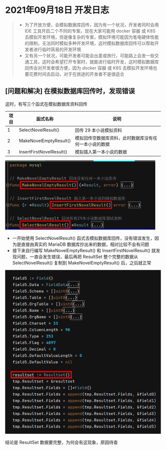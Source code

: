  # 2021年09月18日 开发日志

> - 为了开放方便，会模拟数据库回传，因为有一个状况，开发者同时会用 IDE 工具开启二个不同的专案，现在大家可能用 docker 容器 或 K8S 去模拟开发环境，但是像复杂的专案，模拟环境可能因为笔电硬体性能的限制，无法同时模拟多种开发环境，这时模拟数据库回传可以帮助开发者进行临时简易的开发环境
> - 又有另一个状况，可能开发者可能会出差或旅行，可能路上会发一些交通工具，这时会希望打开专案时，就能进行临时开发，这时模拟数据库回传会对开发者很方便，因为 docker 容器 或 K8S 去模拟开发环境也要花费时间去启动，对于在旅途的开发者不是很适合

## [问题和解决] 在模拟数据库回传时，发现错误

这时，有写三个函式在模拟数据库资料回传

| 项目 | 函式名称                 | 说明                                                   |
| ---- | ------------------------ | ------------------------------------------------------ |
| 1    | SelectNovelResult()      | 回传 29 本小说模拟资料                                 |
| 2    | MakeNovelEmptyResult()   | 模拟回传空数据库资料，此时数据库没有任何一本小说的数据 |
| 3    | InsertFirstNovelResult() | 模拟插入第一本小说的数据                               |

<img src="../assets/panhongrainbow/image-20210919232249390.png" alt="image-20210919232249390" style="zoom:80%;" /> 

- 一开始使用 SelectNovelResult() 函式去模拟数据库回传，没有错误发生，因为是直接由真实的 MariaDB 数据库抄出来的数据，相对比较不会有问题
- 接下来自行编写 MakeNovelEmptyResult() 和 InsertFirstNovelResult() 就发现问题，一直会发生错误，最后再把 ResultSet 整个完整的数据从 SelectNovelResult() 复制到 MakeNovelEmptyResult() 后，之后就正常

<img src="../assets/panhongrainbow/image-20210919234749545.png" alt="image-20210919234749545" style="zoom:80%;" /> 

结论是 ResultSet 数据要完整，为何会有这现象，原因待查
